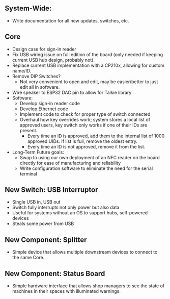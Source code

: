 ## System-Wide:

* Write documentation for all new updates, switches, etc.

## Core
* Design case for sign-in reader
* Fix USB wiring issue on full edition of the board (only needed if keeping current USB hub design, probably not).
* Replace current USB implementation with a CP210x, allowing for custom name/ID.
* Remove DIP Switches?
  * Not very convenient to open and edit, may be easier/better to just edit all in software.
* Wire speaker to ESP32 DAC pin to allow for Talkie library
* Software:
  * Develop sign-in reader code
  * Develop Ethernet code
  * Implement code to check for proper type of switch connected
  * Overhaul how key overrides work; system stores a local list of approved users, key switch only works if one of their IDs are present.
    * Every time an ID is approved, add them to the internal list of 1000 approved UIDs. If list is full, remove the oldest entry.
    * Every time an ID is not approved, remove it from the list.
* Long-Term Future goals:
  * Swap to using our own deployment of an NFC reader on the board directly for ease of manufacturing and reliability
  * Write configuration software to eliminate the need for the serial terminal

## New Switch: USB Interruptor
* Single USB in, USB out
* Switch fully interrupts not only power but also data
* Useful for systems without an OS to support hubs, self-powered devices
* Steals some power from USB

## New Component: Splitter
* Simple device that allows multiple downstream devices to connect to the same Core.

## New Component: Status Board
* Simple hardware interface that allows shop managers to see the state of machines in their spaces with illuminated warnings. 
